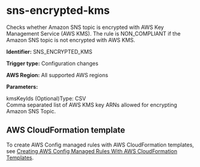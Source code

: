 # sns\-encrypted\-kms<a name="sns-encrypted-kms"></a>

Checks whether Amazon SNS topic is encrypted with AWS Key Management Service \(AWS KMS\)\. The rule is NON\_COMPLIANT if the Amazon SNS topic is not encrypted with AWS KMS\. 

**Identifier:** SNS\_ENCRYPTED\_KMS

**Trigger type:** Configuration changes

**AWS Region:** All supported AWS regions

**Parameters:**

kmsKeyIds \(Optional\)Type: CSV  
Comma separated list of AWS KMS key ARNs allowed for encrypting Amazon SNS Topic\.

## AWS CloudFormation template<a name="w24aac11c29c17b7d343c15"></a>

To create AWS Config managed rules with AWS CloudFormation templates, see [Creating AWS Config Managed Rules With AWS CloudFormation Templates](aws-config-managed-rules-cloudformation-templates.md)\.